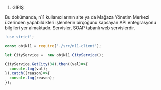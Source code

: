 1. GİRİŞ

Bu dokümanda, n11 kullanıcılarının site ya da Mağaza Yönetim Merkezi üzerinden yapabildikleri işlemlerin birçoğunu kapsayan API entegrasyonu bilgileri yer almaktadır. Servisler, SOAP tabanlı web servislerdir. 

```javascript
'use strict';

const objN11 = require('./src/n11-client');

let CityService =  new objN11.CityService();

CityService.GetCity(34).then((val)=>{
  console.log(val);
}).catch((reason)=>{
  console.log(reason);
});
```